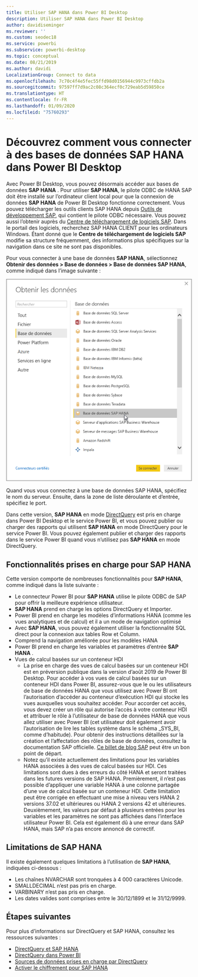 ```yaml
---
title: Utiliser SAP HANA dans Power BI Desktop
description: Utiliser SAP HANA dans Power BI Desktop
author: davidiseminger
ms.reviewer: ''
ms.custom: seodec18
ms.service: powerbi
ms.subservice: powerbi-desktop
ms.topic: conceptual
ms.date: 08/21/2019
ms.author: davidi
LocalizationGroup: Connect to data
ms.openlocfilehash: 7c70c4f4e5fec55ffd98d0156944c9973cffdb2a
ms.sourcegitcommit: 97597ff7d9ac2c08c364ecf0c729eab5d59850ce
ms.translationtype: HT
ms.contentlocale: fr-FR
ms.lasthandoff: 01/09/2020
ms.locfileid: "75760293"
---
```

# <a name="connect-to-sap-hana-databases-in-power-bi-desktop"></a>Découvrez comment vous connecter à des bases de données SAP HANA dans Power BI Desktop
Avec Power BI Desktop, vous pouvez désormais accéder aux bases de données **SAP HANA** . Pour utiliser **SAP HANA**, le pilote ODBC de HANA SAP doit être installé sur l’ordinateur client local pour que la connexion de données **SAP HANA** de Power BI Desktop fonctionne correctement. Vous pouvez télécharger les outils clients SAP HANA depuis [Outils de développement SAP](https://tools.hana.ondemand.com/#hanatools), qui contient le pilote ODBC nécessaire. Vous pouvez aussi l’obtenir auprès du [Centre de téléchargement de logiciels SAP](https://support.sap.com/swdc). Dans le portail des logiciels, recherchez SAP HANA CLIENT pour les ordinateurs Windows. Étant donné que le **Centre de téléchargement de logiciels SAP** modifie sa structure fréquemment, des informations plus spécifiques sur la navigation dans ce site ne sont pas disponibles.

Pour vous connecter à une base de données **SAP HANA**, sélectionnez **Obtenir des données > Base de données > Base de données SAP HANA**, comme indiqué dans l’image suivante :

![](media/desktop-sap-hana/sap-hana-1.png)

Quand vous vous connectez à une base de données SAP HANA, spécifiez le nom du serveur. Ensuite, dans la zone de liste déroulante et d’entrée, spécifiez le port.

Dans cette version, **SAP HANA** en mode [DirectQuery](desktop-directquery-sap-hana.md) est pris en charge dans Power BI Desktop et le service Power BI, et vous pouvez publier ou charger des rapports qui utilisent **SAP HANA** en mode DirectQuery pour le service Power BI. Vous pouvez également publier et charger des rapports dans le service Power BI quand vous n’utilisez pas **SAP HANA** en mode DirectQuery.

## <a name="supported-features-for-sap-hana"></a>Fonctionnalités prises en charge pour SAP HANA
Cette version comporte de nombreuses fonctionnalités pour **SAP HANA**, comme indiqué dans la liste suivante :

* Le connecteur Power BI pour **SAP HANA** utilise le pilote ODBC de SAP pour offrir la meilleure expérience utilisateur.
* **SAP HANA** prend en charge les options DirectQuery et Importer.
* Power BI prend en charge les modèles d’informations HANA (comme les vues analytiques et de calcul) et il a un mode de navigation optimisé
* Avec **SAP HANA**, vous pouvez également utiliser la fonctionnalité SQL direct pour la connexion aux tables Row et Column.
* Comprend la navigation améliorée pour les modèles HANA
* Power BI prend en charge les variables et paramètres d’entrée **SAP HANA** .
* Vues de calcul basées sur un conteneur HDI
  * La prise en charge des vues de calcul basées sur un conteneur HDI est en préversion publique dans la version d’août 2019 de Power BI Desktop. Pour accéder à vos vues de calcul basées sur un conteneur HDI dans Power BI, assurez-vous que le ou les utilisateurs de base de données HANA que vous utilisez avec Power BI ont l’autorisation d’accéder au conteneur d’exécution HDI qui stocke les vues auxquelles vous souhaitez accéder. Pour accorder cet accès, vous devez créer un rôle qui autorise l’accès à votre conteneur HDI et attribuer le rôle à l’utilisateur de base de données HANA que vous allez utiliser avec Power BI (cet utilisateur doit également avoir l’autorisation de lire les tables système dans le schéma \_SYS\_BI, comme d’habitude). Pour obtenir des instructions détaillées sur la création et l’affectation des rôles de base de données, consultez la documentation SAP officielle. [Ce billet de blog SAP](https://blogs.sap.com/2018/01/24/the-easy-way-to-make-your-hdi-container-accessible-to-a-classic-database-user/) peut être un bon point de départ.
  * Notez qu’il existe actuellement des limitations pour les variables HANA associées à des vues de calcul basées sur HDI. Ces limitations sont dues à des erreurs du côté HANA et seront traitées dans les futures versions de SAP HANA. Premièrement, il n’est pas possible d’appliquer une variable HANA à une colonne partagée d’une vue de calcul basée sur un conteneur HDI. Cette limitation peut être corrigée en effectuant une mise à niveau vers HANA 2 versions 37.02 et ultérieures ou HANA 2 versions 42 et ultérieures. Deuxièmement, les valeurs par défaut à plusieurs entrées pour les variables et les paramètres ne sont pas affichées dans l’interface utilisateur Power BI. Cela est également dû à une erreur dans SAP HANA, mais SAP n’a pas encore annoncé de correctif.

## <a name="limitations-of-sap-hana"></a>Limitations de SAP HANA
Il existe également quelques limitations à l’utilisation de **SAP HANA**, indiquées ci-dessous :

* Les chaînes NVARCHAR sont tronquées à 4 000 caractères Unicode.
* SMALLDECIMAL n’est pas pris en charge.
* VARBINARY n’est pas pris en charge.
* Les dates valides sont comprises entre le 30/12/1899 et le 31/12/9999.


## <a name="next-steps"></a>Étapes suivantes
Pour plus d’informations sur DirectQuery et SAP HANA, consultez les ressources suivantes :

* [DirectQuery et SAP HANA](desktop-directquery-sap-hana.md)
* [DirectQuery dans Power BI](desktop-directquery-about.md)
* [Sources de données prises en charge par DirectQuery](desktop-directquery-data-sources.md)
* [Activer le chiffrement pour SAP HANA](desktop-sap-hana-encryption.md)


